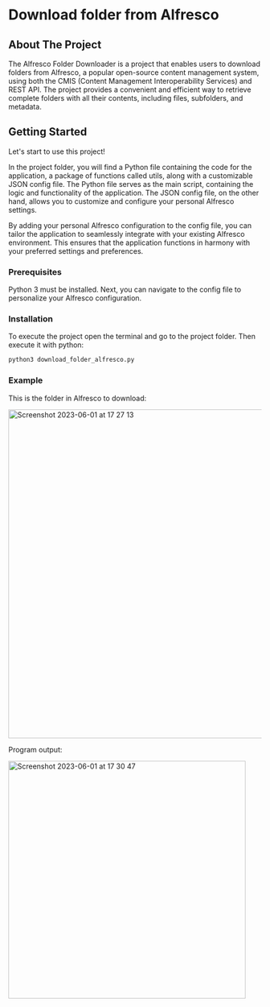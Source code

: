 # Download folder from Alfresco

## About The Project

The Alfresco Folder Downloader is a project that enables users to download folders from Alfresco, a popular open-source content management system, using both the CMIS (Content Management Interoperability Services) and REST API. The project provides a convenient and efficient way to retrieve complete folders with all their contents, including files, subfolders, and metadata.

## Getting Started

Let's start to use this project!

In the project folder, you will find a Python file containing the code for the application, a package of functions called utils, along with a customizable JSON config file. The Python file serves as the main script, containing the logic and functionality of the application. The JSON config file, on the other hand, allows you to customize and configure your personal Alfresco settings.

By adding your personal Alfresco configuration to the config file, you can tailor the application to seamlessly integrate with your existing Alfresco environment. This ensures that the application functions in harmony with your preferred settings and preferences.

### Prerequisites

Python 3 must be installed. Next, you can navigate to the config file to personalize your Alfresco configuration.

### Installation

To execute the project open the terminal and go to the project folder. Then execute it with python:

```sh
python3 download_folder_alfresco.py
```

### Example
This is the folder in Alfresco to download:

<img width="653" alt="Screenshot 2023-06-01 at 17 27 13" src="https://github.com/cmartinezal/Download-folder-Alfresco/assets/84383847/b895925c-4c22-4228-a6c9-13fb2d2ec2c4">

Program output:

<img width="472" alt="Screenshot 2023-06-01 at 17 30 47" src="https://github.com/cmartinezal/Download-folder-Alfresco/assets/84383847/ce17cf47-ea37-4ebc-be1c-c5c5d325215a">

